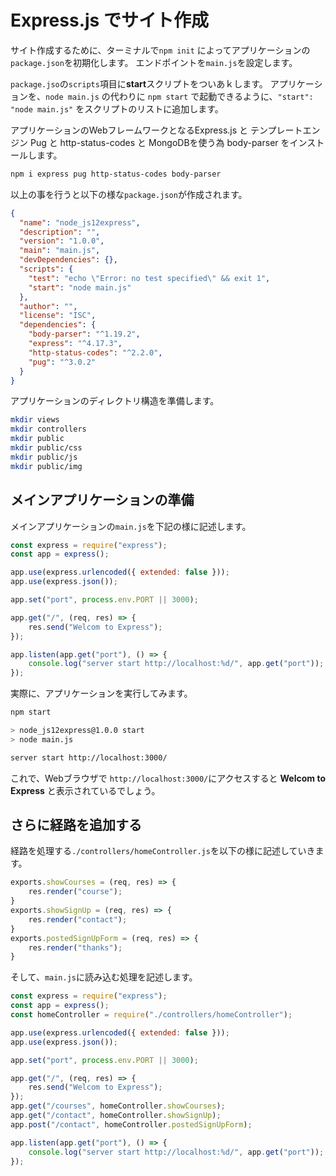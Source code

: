 # Express.js でサイト作成

サイト作成するために、ターミナルで`npm init` によってアプリケーションの`package.json`を初期化します。
エンドポイントを`main.js`を設定します。

`package.jso`の`scripts`項目に**start**スクリプトをついあｋします。
アプリケーションを、`node main.js` の代わりに `npm start` で起動できるように、`"start": "node main.js"` をスクリプトのリストに追加します。

アプリケーションのWebフレームワークとなるExpress.js と テンプレートエンジン Pug と http-status-codes と MongoDBを使う為 body-parser をインストールします。

```bash
npm i express pug http-status-codes body-parser
```
以上の事を行うと以下の様な`package.json`が作成されます。

```json
{
  "name": "node_js12express",
  "description": "",
  "version": "1.0.0",
  "main": "main.js",
  "devDependencies": {},
  "scripts": {
    "test": "echo \"Error: no test specified\" && exit 1",
    "start": "node main.js"
  },
  "author": "",
  "license": "ISC",
  "dependencies": {
    "body-parser": "^1.19.2",
    "express": "^4.17.3",
    "http-status-codes": "^2.2.0",
    "pug": "^3.0.2"
  }
}
```

アプリケーションのディレクトリ構造を準備します。
```bash
mkdir views
mkdir controllers
mkdir public
mkdir public/css
mkdir public/js
mkdir public/img
```

## メインアプリケーションの準備
メインアプリケーションの`main.js`を下記の様に記述します。

```javascript
const express = require("express");
const app = express();

app.use(express.urlencoded({ extended: false }));
app.use(express.json());

app.set("port", process.env.PORT || 3000);

app.get("/", (req, res) => {
	res.send("Welcom to Express");
});

app.listen(app.get("port"), () => {
	console.log("server start http://localhost:%d/", app.get("port"));
});
```

実際に、アプリケーションを実行してみます。
```bash
npm start
```
```bash
> node_js12express@1.0.0 start
> node main.js

server start http://localhost:3000/
```

これで、Webブラウザで `http://localhost:3000/`にアクセスすると **Welcom to Express** と表示されているでしょう。

## さらに経路を追加する
経路を処理する`./controllers/homeController.js`を以下の様に記述していきます。
```javascript
exports.showCourses = (req, res) => {
	res.render("course");
}
exports.showSignUp = (req, res) => {
	res.render("contact");
}
exports.postedSignUpForm = (req, res) => {
	res.render("thanks");
}
```
そして、`main.js`に読み込む処理を記述します。
```javascript
const express = require("express");
const app = express();
const homeController = require("./controllers/homeController");

app.use(express.urlencoded({ extended: false }));
app.use(express.json());

app.set("port", process.env.PORT || 3000);

app.get("/", (req, res) => {
	res.send("Welcom to Express");
});
app.get("/courses", homeController.showCourses);
app.get("/contact", homeController.showSignUp);
app.post("/contact", homeController.postedSignUpForm);

app.listen(app.get("port"), () => {
	console.log("server start http://localhost:%d/", app.get("port"));
});
```